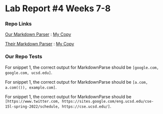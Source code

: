 # Lab Report #4 Weeks 7-8




### Repo Links

[Our Markdown Parser](https://github.com/thanhnhanlam/markdown-parser) : [My Copy](https://github.com/damiyu/ourrepo)

[Their Markdown Parser](https://github.com/NuojinliXu/markdown-parser) : [My Copy](https://github.com/damiyu/theirrepo)

### Our Repo Tests

For snippet 1, the correct output for MarkdownParse should be `[google.com, google.com, ucsd.edu]`.

For snippet 1, the correct output for MarkdownParse should be `[a.com, a.com(()), example.com]`.

For snippet 1, the correct output for MarkdownParse should be `[https://www.twitter.com, https://sites.google.com/eng.ucsd.edu/cse-15l-spring-2022/schedule, https://cse.ucsd.edu/]`.

